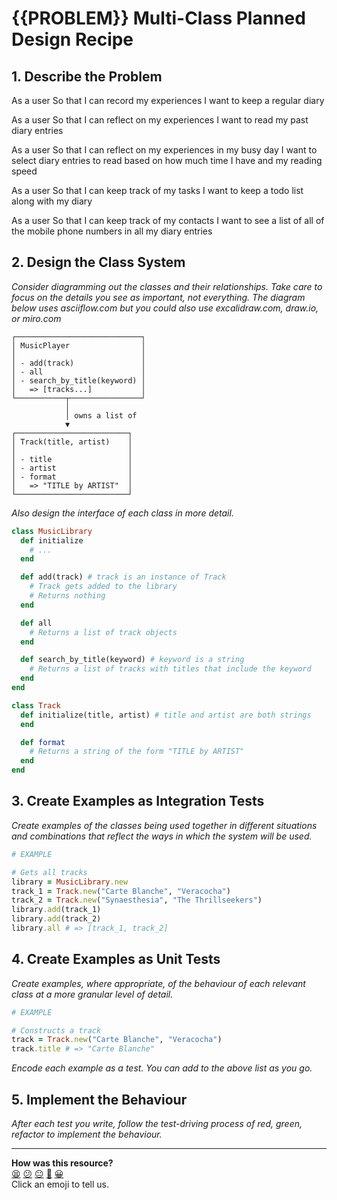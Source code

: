 # {{PROBLEM}} Multi-Class Planned Design Recipe

## 1. Describe the Problem

As a user
So that I can record my experiences
I want to keep a regular diary

As a user
So that I can reflect on my experiences
I want to read my past diary entries

As a user
So that I can reflect on my experiences in my busy day
I want to select diary entries to read based on how much time I have and my reading speed

As a user
So that I can keep track of my tasks
I want to keep a todo list along with my diary

As a user
So that I can keep track of my contacts
I want to see a list of all of the mobile phone numbers in all my diary entries

## 2. Design the Class System

_Consider diagramming out the classes and their relationships. Take care to
focus on the details you see as important, not everything. The diagram below
uses asciiflow.com but you could also use excalidraw.com, draw.io, or miro.com_

```
┌────────────────────────────┐
│ MusicPlayer                │
│                            │
│ - add(track)               │
│ - all                      │
│ - search_by_title(keyword) │
│   => [tracks...]           │
└───────────┬────────────────┘
            │
            │ owns a list of
            ▼
┌─────────────────────────┐
│ Track(title, artist)    │
│                         │
│ - title                 │
│ - artist                │
│ - format                │
│   => "TITLE by ARTIST"  │
└─────────────────────────┘
```

_Also design the interface of each class in more detail._

```ruby
class MusicLibrary
  def initialize
    # ...
  end

  def add(track) # track is an instance of Track
    # Track gets added to the library
    # Returns nothing
  end

  def all
    # Returns a list of track objects
  end

  def search_by_title(keyword) # keyword is a string
    # Returns a list of tracks with titles that include the keyword
  end
end

class Track
  def initialize(title, artist) # title and artist are both strings
  end

  def format
    # Returns a string of the form "TITLE by ARTIST"
  end
end
```

## 3. Create Examples as Integration Tests

_Create examples of the classes being used together in different situations and
combinations that reflect the ways in which the system will be used._

```ruby
# EXAMPLE

# Gets all tracks
library = MusicLibrary.new
track_1 = Track.new("Carte Blanche", "Veracocha")
track_2 = Track.new("Synaesthesia", "The Thrillseekers")
library.add(track_1)
library.add(track_2)
library.all # => [track_1, track_2]
```

## 4. Create Examples as Unit Tests

_Create examples, where appropriate, of the behaviour of each relevant class at
a more granular level of detail._

```ruby
# EXAMPLE

# Constructs a track
track = Track.new("Carte Blanche", "Veracocha")
track.title # => "Carte Blanche"
```

_Encode each example as a test. You can add to the above list as you go._

## 5. Implement the Behaviour

_After each test you write, follow the test-driving process of red, green,
refactor to implement the behaviour._

<!-- BEGIN GENERATED SECTION DO NOT EDIT -->

---

**How was this resource?**  
[😫](https://airtable.com/shrUJ3t7KLMqVRFKR?prefill_Repository=makersacademy%2Fgolden-square&prefill_File=resources%2Fmulti_class_recipe_template.md&prefill_Sentiment=😫) [😕](https://airtable.com/shrUJ3t7KLMqVRFKR?prefill_Repository=makersacademy%2Fgolden-square&prefill_File=resources%2Fmulti_class_recipe_template.md&prefill_Sentiment=😕) [😐](https://airtable.com/shrUJ3t7KLMqVRFKR?prefill_Repository=makersacademy%2Fgolden-square&prefill_File=resources%2Fmulti_class_recipe_template.md&prefill_Sentiment=😐) [🙂](https://airtable.com/shrUJ3t7KLMqVRFKR?prefill_Repository=makersacademy%2Fgolden-square&prefill_File=resources%2Fmulti_class_recipe_template.md&prefill_Sentiment=🙂) [😀](https://airtable.com/shrUJ3t7KLMqVRFKR?prefill_Repository=makersacademy%2Fgolden-square&prefill_File=resources%2Fmulti_class_recipe_template.md&prefill_Sentiment=😀)  
Click an emoji to tell us.

<!-- END GENERATED SECTION DO NOT EDIT -->
